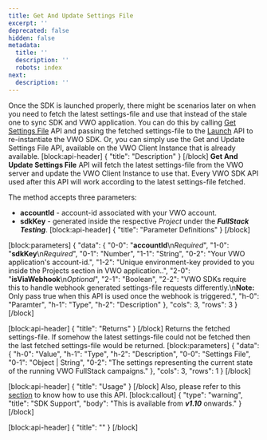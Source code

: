 ```yaml
---
title: Get And Update Settings File
excerpt: ''
deprecated: false
hidden: false
metadata:
  title: ''
  description: ''
  robots: index
next:
  description: ''
---
```

Once the SDK is launched properly, there might be scenarios later on when you need to fetch the latest settings-file and use that instead of the stale one to sync SDK and VWO application. You can do this by calling [Get Settings File](https://developers.vwo.com/docs/node-get-settings-file) API and passing the fetched settings-file to the [Launch](https://developers.vwo.com/docs/node-launch) API to re-instantiate the VWO SDK. Or, you can simply use the Get and Update Settings File API, available on the VWO Client Instance that is already available.
[block:api-header]
{
  "title": "Description"
}
[/block]
**Get And Update Settings File** API will fetch the latest settings-file from the VWO server and update the VWO Client Instance to use that. Every VWO SDK API used after this API will work according to the latest settings-file fetched.

The method accepts three parameters:

  * **accountId** - account-id associated with your VWO account.
  * **sdkKey** - generated inside the respective *Project* under the ***FullStack Testing***.
[block:api-header]
{
  "title": "Parameter Definitions"
}
[/block]

[block:parameters]
{
  "data": {
    "0-0": "**accountId**\n*Required*",
    "1-0": "**sdkKey**\n*Required*",
    "0-1": "Number",
    "1-1": "String",
    "0-2": "Your VWO application's account-id.",
    "1-2": "Unique environment-key provided to you inside the Projects section in VWO application..",
    "2-0": "**isViaWebhook**\n*Optional*",
    "2-1": "Boolean",
    "2-2": "VWO SDKs require this to handle webhook generated settings-file requests differently.\n**Note:** Only pass true when this API is used once the webhook is triggered.",
    "h-0": "Paramter",
    "h-1": "Type",
    "h-2": "Description"
  },
  "cols": 3,
  "rows": 3
}
[/block]

[block:api-header]
{
  "title": "Returns"
}
[/block]
Returns the fetched settings-file. If somehow the latest settings-file could not be fetched then the last fetched settings-file would be returned.
[block:parameters]
{
  "data": {
    "h-0": "Value",
    "h-1": "Type",
    "h-2": "Description",
    "0-0": "Settings File",
    "0-1": "Object | String",
    "0-2": "The settings representing the current state of the running VWO FullStack campaigns."
  },
  "cols": 3,
  "rows": 1
}
[/block]

[block:api-header]
{
  "title": "Usage"
}
[/block]
Also, please refer to this [section](https://developers.vwo.com/docs/javascript-configure-webhooks) to know how to use this API.
[block:callout]
{
  "type": "warning",
  "title": "SDK Support",
  "body": "This is available from ***v1.10*** onwards."
}
[/block]

[block:api-header]
{
  "title": ""
}
[/block]